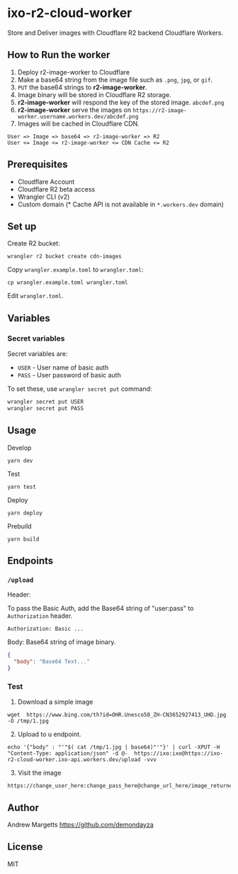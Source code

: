 # ixo-r2-cloud-worker

Store and Deliver images with Cloudflare R2 backend Cloudflare Workers.

## How to Run the worker

1. Deploy r2-image-worker to Cloudflare
1. Make a base64 string from the image file such as `.png`, `jpg`, or `gif`.
2. `PUT` the base64 strings to **r2-image-worker**.
3. Image binary will be stored in Cloudflare R2 storage.
4. **r2-image-worker** will respond the key of the stored image. `abcdef.png`
5. **r2-image-worker** serve the images on `https://r2-image-worker.username.workers.dev/abcdef.png`
6. Images will be cached in Cloudflare CDN.

```
User => Image => base64 => r2-image-worker => R2
User <= Image <= r2-image-worker <= CDN Cache <= R2
```

## Prerequisites

* Cloudflare Account
* Cloudflare R2 beta access
* Wrangler CLI (v2)
* Custom domain (* Cache API is not available in `*.workers.dev` domain)

## Set up
Create R2 bucket:

```
wrangler r2 bucket create cdn-images
```

Copy `wrangler.example.toml` to `wrangler.toml`:

```
cp wrangler.example.toml wrangler.toml
```

Edit `wrangler.toml`.


## Variables

### Secret variables

Secret variables are:

- `USER` - User name of basic auth
- `PASS` - User password of basic auth

To set these, use `wrangler secret put` command:

```bash
wrangler secret put USER
wrangler secret put PASS
```

## Usage

Develop

```
yarn dev
```

Test

```
yarn test
```

Deploy

```
yarn deploy
```

Prebuild

```
yarn build
```

## Endpoints

### `/upload`

Header:

To pass the Basic Auth, add the Base64 string of "user:pass" to `Authorization` header.

```
Authorization: Basic ...
```

Body: Base64 string of image binary.

```json
{
  "body": "Base64 Text..."
}
```
### Test
1. Download a simple image
```
wget  https://www.bing.com/th?id=OHR.Unesco50_ZH-CN3652927413_UHD.jpg -O /tmp/1.jpg
```
2. Upload to u endpoint.
```
echo '{"body" : "'"$( cat /tmp/1.jpg | base64)"'"}' | curl -XPUT -H "Content-Type: application/json" -d @-  https://ixo:ixo@https://ixo-r2-cloud-worker.ixo-api.workers.dev/upload -vvv
```
3. Visit the image
```
https://change_user_here:change_pass_here@change_url_here/image_returned_in_step2
```

## Author

Andrew Margetts <https://github.com/demondayza>

## License

MIT
